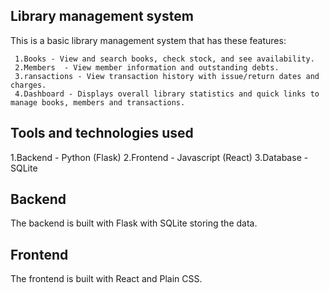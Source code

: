 ## Library management system ##
This is a basic library management system that has these features:

     1.Books - View and search books, check stock, and see availability.
     2.Members  - View member information and outstanding debts.
     3.ransactions - View transaction history with issue/return dates and charges.
     4.Dashboard - Displays overall library statistics and quick links to manage books, members and transactions.

## Tools and technologies used

   1.Backend - Python (Flask)
   2.Frontend - Javascript (React)
   3.Database - SQLite

## Backend
The backend is built with Flask with SQLite storing the data.

## Frontend
The frontend is built with React and Plain CSS.
    